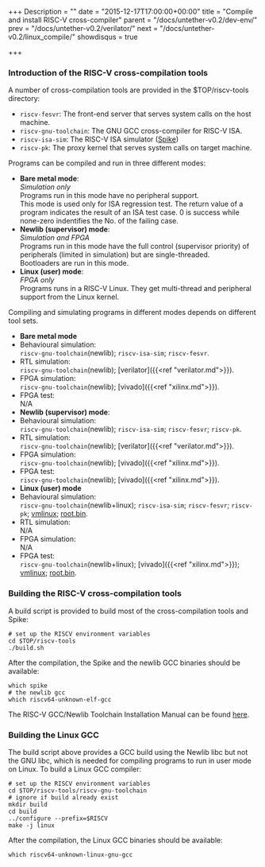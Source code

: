 +++
Description = ""
date = "2015-12-17T17:00:00+00:00"
title = "Compile and install RISC-V cross-compiler"
parent = "/docs/untether-v0.2/dev-env/"
prev = "/docs/untether-v0.2/verilator/"
next = "/docs/untether-v0.2/linux_compile/"
showdisqus = true

+++

### Introduction of the RISC-V cross-compilation tools

A number of cross-compilation tools are provided in the $TOP/riscv-tools directory:

 * `riscv-fesvr`: The front-end server that serves system calls on the host machine.
 * `riscv-gnu-toolchain`: The GNU GCC cross-compiler for RISC-V ISA.
 * `riscv-isa-sim`: The RISC-V ISA simulator ([Spike](https://github.com/riscv/riscv-isa-sim#risc-v-isa-simulator))
 * `riscv-pk`: The proxy kernel that serves system calls on target machine.

Programs can be compiled and run in three different modes:

 * **Bare metal mode**: <br/>
   *Simulation only* <br/>
   Programs run in this mode have no peripheral support.<br/>
   This mode is used only for ISA regression test. The return value of a program indicates the result of an ISA test case. 0 is success while none-zero indentifies the No. of the failing case.
 * **Newlib (supervisor) mode**: <br/>
   *Simulation and FPGA* <br/>
   Programs run in this mode have the full control (supervisor priority) of peripherals (limited in simulation) but are single-threaded.<br/>
   Bootloaders are run in this mode.
 * **Linux (user) mode**: <br/>
   *FPGA only* <br/>
   Programs runs in a RISC-V Linux. They get multi-thread and peripheral support from the Linux kernel.

Compiling and simulating programs in different modes depends on different tool sets.

 * **Bare metal mode**
  * Behavioural simulation: <br/>
    `riscv-gnu-toolchain`(newlib); `riscv-isa-sim`; `riscv-fesvr`.
  * RTL simulation: <br/>
    `riscv-gnu-toolchain`(newlib); [verilator]({{<ref "verilator.md">}}).
  * FPGA simulation: <br/>
    `riscv-gnu-toolchain`(newlib); [vivado]({{<ref "xilinx.md">}}).
  * FPGA test: <br/>
    N/A
 * **Newlib (supervisor) mode**:
  * Behavioural simulation: <br/>
    `riscv-gnu-toolchain`(newlib); `riscv-isa-sim`; `riscv-fesvr`; `riscv-pk`.
  * RTL simulation: <br/>
    `riscv-gnu-toolchain`(newlib); [verilator]({{<ref "verilator.md">}}).
  * FPGA simulation: <br/>
    `riscv-gnu-toolchain`(newlib); [vivado]({{<ref "xilinx.md">}}).
  * FPGA test: <br/>
    `riscv-gnu-toolchain`(newlib); [vivado]({{<ref "xilinx.md">}}).
 * **Linux (user) mode**
  * Behavioural simulation: <br/>
    `riscv-gnu-toolchain`(newlib+linux); `riscv-isa-sim`; `riscv-fesvr`; `riscv-pk`; [vmlinux](../linux_compile#linux); [root.bin](../linux_compile#busybox).
  * RTL simulation: <br/>
    N/A
  * FPGA simulation: <br/>
    N/A
  * FPGA test: <br/>
    `riscv-gnu-toolchain`(newlib+linux); [vivado]({{<ref "xilinx.md">}}); [vmlinux](../linux_compile#linux); [root.bin](../linux_compile#busybox).

### Building the RISC-V cross-compilation tools

A build script is provided to build most of the cross-compilation tools and Spike:

    # set up the RISCV environment variables
    cd $TOP/riscv-tools
    ./build.sh

After the compilation, the Spike and the newlib GCC binaries should be available:

    which spike
    # the newlib gcc
    which riscv64-unknown-elf-gcc

The RISC-V GCC/Newlib Toolchain Installation Manual can be found
[here](https://github.com/riscv/riscv-tools#the-risc-v-gccnewlib-toolchain-installation-manual).

### Building the Linux GCC

The build script above provides a GCC build using the Newlib libc but not the 
GNU libc, which is needed for compiling programs to run in user mode on Linux.
To build a Linux GCC compiler:

    # set up the RISCV environment variables
    cd $TOP/riscv-tools/riscv-gnu-toolchain
    # ignore if build already exist
    mkdir build
    cd build
    ../configure --prefix=$RISCV
    make -j linux

After the compilation, the Linux GCC binaries should be available:

    which riscv64-unknown-linux-gnu-gcc
